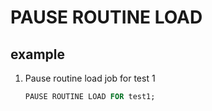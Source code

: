 # PAUSE ROUTINE LOAD

## example

1. Pause routine load job for test 1

    ```sql
    PAUSE ROUTINE LOAD FOR test1;
    ```
